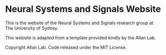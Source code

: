 # Neural Systems and Signals Website

This is the website of the Neural Systems and Signals research group at The University of Sydney.

This website is adapted from a template provided kindly by the Allan Lab.

Copyright Allan Lab. Code released under the MIT License.
